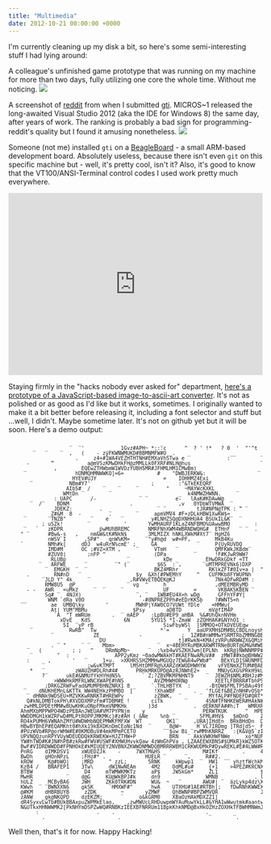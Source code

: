 ```yaml
---
title: "Multimedia"
date: 2012-10-21 00:00:00 +0000
---
```

I'm currently cleaning up my disk a bit, so here's some semi-interesting
stuff I had lying around:

A colleague's unfinished game prototype that was running on my machine
for more than two days, fully utilizing one core the whole time.
Without me noticing.
<img src="http://r-wos.org/media/le-game-cpu-time.png" style="max-width:100%">

A screenshot of [reddit](http://reddit.com/r/programming) from when I
submitted [gti](http://r-wos.org/hacks/gti). MICROS~1 released the
long-awaited Visual Studio 2012 (aka the IDE for Windows 8) the same day,
after years of work. The ranking is probably a bad sign for
programming-reddit's quality but I found it amusing nonetheless.
<img src="http://r-wos.org/media/gti-reddit.png" style="max-width:100%">

Someone (not me) installed `gti` on a [BeagleBoard](http://beagleboard.org/) -
a small ARM-based development board. Absolutely useless, because there
isn't even `git` on this specific machine but - well, it's pretty cool,
isn't it? Also, it's good to know that the VT100/ANSI-Terminal control
codes I used work pretty much everywhere.
<iframe width="640" height="360" style="width:100%" src="http://www.youtube.com/embed/v9HaFRZaFkI" frameborder="0" allowfullscreen></iframe>

Staying firmly in the "hacks nobody ever asked for" department, [here's a
prototype of a JavaScript-based image-to-ascii-art converter](http://r-wos.org/hacks/img2ascii).
It's not as polished or as good as I'd like but it works, sometimes.
I originally wanted to make it a bit better before releasing it,
including a font selector and stuff but ...well, I didn't.
Maybe sometime later. It's not on github yet but it will be soon.
Here's a demo output:

<pre style="font-size: 10px; line-height: 100%;">
                    _  _                          _                                        
        _   _    _      '       _   _1Gvz#APH~ *:::c      ^  ? ' !*   ? 0  '  "'^t    +
                    ,   (    - zyFKWNWMUKD#BBMNMFW#O_ .    _             __        _   
              _       .     z4+#1WA4VEZHTHTNH#EMXaVhSTwa e              :          _   
      -       ^           a@mVSzKMwDHkFH@zMMLLk0FXRF#NLH@hus                           
     _         ,       _EQEwZTHWbmW1WVDzYUBH5MR#JFHMLHM1CMwBm)                    _    
                      hUNMQHMNWWKO]=6=           #    "DWBJERKW&:                      
       _             HYEV#UJY                      =    IOHHMZ4Exi_                    
                    NBm#Y7'    _    _     _    ;        :"&TkEKEQRF                    
                   AIb5#_ /      _                  "     ~MAYWcKXKL       _           
                  WMtDn                    _ _          _  k4NMWZHWNN.                 
       _   _   : UAPC      /-                          e-   lAaK#KDAwW@  _             
          /     BDNM                    .        _ _    ,v   0YDbWTVMWA     _ _        
               JDEKZ:         .  _        _          _        tJR#NPN@TPK : "          
     _       _Z#&M  8  -   _     .   _          apmVMV4 #F+zDLkHBW1XwKW$=_  _          
              TNZB"       _     e              y#LNHZSQ@DXNHHUA4 BSUkIL&K           _  
     _     ; uSZk!            _   _   '       YwMHAURF1KLaZ4NFBMO%UAwwBMO   _ _  :     
      _  `   zKDPR           _pwMUhBREMC      NMRFNhXWM4WBRNDWQHG#_ ETHnF        .     
    "        #Bw&-s   ,    nm&W&tK#NkN$      _3MLMIZX hNKLXWkM#Xt7  HgHZ6              
             nWSV`I      ,SP#"   qnW%KM=      "y#h@d  w#=PF,  _     MkB4Ku           _ 
    `        NMh#k[     dDJ  w4uRrN%cmE' ;_    GA      _            P{UyRUVDQ  _     _ 
             IMD#M      OC ;#VZ=XTM ,           VTmH         _      QMFKWkJKBdm        
             #ZUV0|       ;nFP ^       _        (DPa_               !F#KJwR9WW?        
          _   RLUBp      _         _   _           kDe _        _EHwDRkGDkf =TT        
            _ ARFWE   _  _          " (          $6S  : ,        uMTMPREVNk6)DXP       
               EMGKH   _                        BKZ4MRhr          RKlkZFT#0Iv=a |  "   
      .    _   RN#nD      _               $y  &Xh[#PWEMhY     ^   CUFMKb8FYWUPNh       
            JLD Y" 4k                  _,R#VWvETBQEK@KJ             7Nk4DFwRD#M :   `  
            RMW8U5  @P_     _  _     _   vg  ^     h                ,dMEEMBRyMD _      
      - -   AWR _ =uMkz                   _  _     UF        =       VKBAKSKBEN     ._ 
            Sq#_   4NJX)                   ,  _  1WB#EU4X=h wD@      GFFhYF#Y[         
    __       WNM `dRa V0O                 _ -#dNPREZPPh#eEDrKKSb    ?#WNT5=h           
              ae  UMBQ\ky       '         MWHP|YAW0CO?VUWt`fDle`   =HMWu{              
              At| YUM"MBMu           _   $Psy       aDBTD         mV@fIM4P             
               `A  "T mWRUm       .    mAEP    :LpBU#EP9 aHBA  %&#UhQknNVHm            
                 xDvE _ KdS           6N       5YU15 *I-ZmaW  zZQHHAK#&NYhO1 :         
       _          5I   yP rB                       SiwFbyWSl  ]SMMOQ+OTkDVEUEqw        
              _     RwRB"  Tw                     *'=      Y  aaUPXMH$DM#BLCBDLnoysHN1 
                            ZE             -             ;  1Z#B#nWMMwYSRMTRbZMMNGBBWPH
                _       _ _   DU                 _      t]#RwkN+KMA{zVRPuNRWWZX&QMiHRDW
      _       .   "            Mbm>  _        _     x~4BEHYRuMBKARWMTRNeBURT@GM&H#WBbnE
       _  (     _    ; ;   ^    DRmNpMb~         ;%xb4wVSZKHJwm[EPLNh  kKR@}NWNNMPP#BEN
                '  :     _         APP2yKmz ~0adwMWAkHT#KAEFNwAMuV##  zMWT##kb@BHWWZMMB
      :    _ ,       '         1+u.  >XKHRSSHZMMHwMGUQz7EW&R4wPWb#^   BEkYLD1SWUNMFD&rW
           _              ;w&vKTMPT     lM5HtDMFR@%XARZdKWODHWHYW    vFVENmXZTUM#BAENUB
       *    _         zWAUZH#DLRh#4#      PRHkMRKUPD@AzRJNWhE2+  _   MNUyGXG%PRkH9kUDBY
           ?       ukE#&NMUfYkHYHdN5%       ` Z;?ZBVMKMPNHNT9       JEWZH$NML#BHJz#MWHD
               >WWWHkRMFRLWNCXWAPE#hNS          AVZMHWHORN@         XEETLFBRRR#TbhPSEPn
     _      ;DRKGZRWFwFad&MUMPBHNZNRX1 8 _     `.THLHBTYX  :      -BtDW$FMLTPSBAu49f#HW
      _   dNUKHEMnL&KTTk WW4NEHkzPHMBO  [       !XhaWBF _    . _ 'fLGEf&BEZnNH#vOSb*W1S
        dHNNk9WDSEU+MZVKKwRNRKT#HREWPv          zZBWK,    _       MYfALP#FNDEFD#QRT*Zwm
      Q#kNLDMBTokPH\#XVDDXMPzFm#TDBM#E !       ciTk              4SN#TFNHKEWER#HAkN#AkX
     zwHMLDPDEtMM#wBUwKHKuONpFMkmVNMKHk       )3d            .  dERKNFA##h;T   WMRXRHBP
    AhmMXbMPPWPO4WDzPEBAnJWEUA#VM7PYPNjm    y         _         PERWTKUK      "  HPEMDf
    WWDDMGH1kWZRFwD#MLPtROPPJMKMKc}#z#AH ( &Ne    %nb  _       SFML#HV$   $mDnO    ZZW#
    RO4kPUMH6VWNAhZMfU#WDWHbNQEPMWKFMFXW  WT  _     QK1      ,URA]IHdEn  BRkBHdDn  DNiu
    HBwBYBhEP#EQAMKht0#hXk19kBXDKnDmCEoNc1Nd       __8@W~   _ H`VL7IRDmg ]TRd[d5~  FVT#
    #PUzWVb#RP@orWHW#E#0KMOBuV#4mkMPmPCETO           $uw Bi_ rwMMhKNRRZ   :{K&V@5`zIPZD
    UPVNQQzunRPYVUyWDEUDDQkKRWEKW+HJZTHW+P         _ BRN     AkkVWKHWFNWe  _  xo*NUFKHN
    YW#hTWD#K#JN#hPB#zkRw#FWV#USWF#XHWUHvvkQaw 4zWmGhPVa_, LZAAEEWXBNS#$UMkR}kWZ5OTKGNh
    BwF#VIDRDWWDD#FPNHOkE#kMIUQEY2NVBNXZKWWDNMWDQBMRRRWBH1CRKWUDMkP#DywREKL#E#4LWW#R#OH
    PnRG    dIMKDSV1    xWUEDZJk    -     7WXTM&HS _ '    _     M#IKf        .     4Hm#
    BwDh    gHOnNPzL    ;FHz#* .             HUELR         ,   _ R##2. __           WbP
    kROW     K@#bWO|    ;MRD     " zzL;       5RNK     kWpwp1     HW1     yhztfWchkMFQG
    KzB4 /   BNAFEP1    3Tw\     dW1NwNEAm     4M2    OdML#u#     {+1    >4PEZ#KRCNXEFB
    BTBW           _     D4     mTWMWKMKTz     aP$    JWSkGm*     ZL1              $TMA
    MwHR                d@G     KU@WkBPJ#k     dn9      _        WMNB _  _       . lN%W
    hULZ  _ _MCByBA6    JWH     ZKk0TRK#DN     WU&  ~           AWU#|    azLykp4dz\XkVk
    KWwh     BWNXXN6    gkSK     `HMXWF#"      hwA    UTXHU#1AE#RTBh|;   fDwRNhKWWEXzU@
    @#KM    dHBRBUYB     zZDK        ~       yZMWF    QhBWNP#BPZWMVQR              JM#D
    zANW   _gk@NKQPD    dzEKZM;      `     o&kGRM0    XBaOzHAkMDXZZ1]               MPk
    dR4SyxvLwTb#BUkBBAxpuZWPMkElao,   _,zwMWUcLRHDuwpmWYAuMuwYkLL#&YHA1wWwutmk#aantwOWw
    N&UTkxHHNWWMK2[PkNHYmDSPZwWQ#RNBKz1EEXBFNRRUm11BpkKhkNMD@BxHkOZHzZOXHkTFBWHMNWmJRwX
         :                   .    .                              ._       _            
           .                        .                                      .
</pre>

Well then, that's it for now. Happy Hacking!

